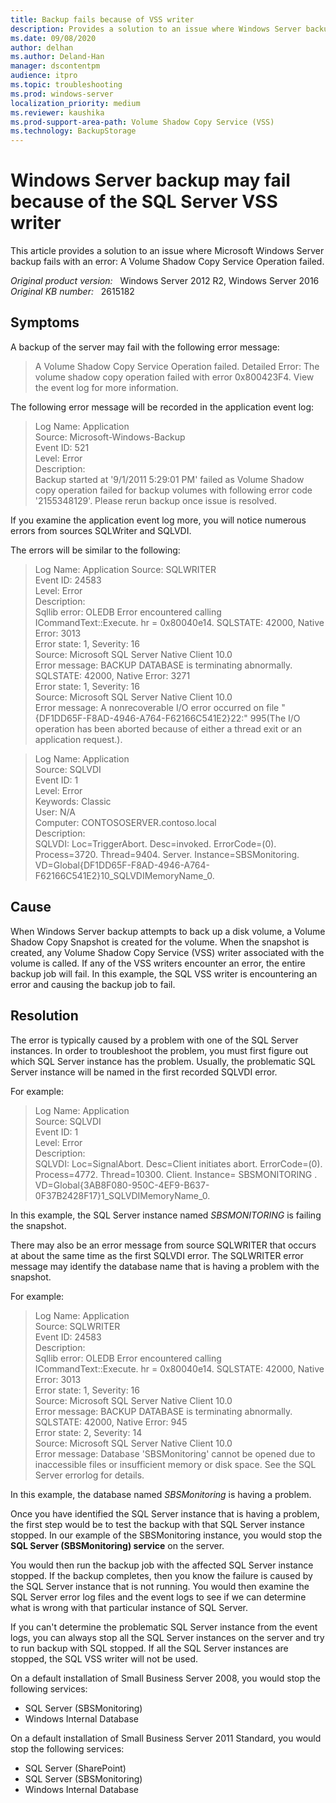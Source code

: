 ```yaml
---
title: Backup fails because of VSS writer
description: Provides a solution to an issue where Windows Server backup fails because of the SQL Server VSS writer.
ms.date: 09/08/2020
author: delhan
ms.author: Deland-Han
manager: dscontentpm
audience: itpro
ms.topic: troubleshooting
ms.prod: windows-server
localization_priority: medium
ms.reviewer: kaushika
ms.prod-support-area-path: Volume Shadow Copy Service (VSS)
ms.technology: BackupStorage
---
```

# Windows Server backup may fail because of the SQL Server VSS writer

This article provides a solution to an issue where Microsoft Windows Server backup fails with an error: A Volume Shadow Copy Service Operation failed.

_Original product version:_ &nbsp; Windows Server 2012 R2, Windows Server 2016  
_Original KB number:_ &nbsp; 2615182

## Symptoms

A backup of the server may fail with the following error message:

> A Volume Shadow Copy Service Operation failed. Detailed Error: The volume shadow copy operation failed with error 0x800423F4. View the event log for more information.

The following error message will be recorded in the application event log:

> Log Name: Application  
Source: Microsoft-Windows-Backup  
Event ID: 521  
Level: Error  
Description:  
Backup started at '9/1/2011 5:29:01 PM' failed as Volume Shadow copy operation failed for backup volumes with following error code '2155348129'. Please rerun backup once issue is resolved.

If you examine the application event log more, you will notice numerous errors from sources SQLWriter and SQLVDI.

The errors will be similar to the following:

> Log Name: Application
Source: SQLWRITER  
Event ID: 24583  
Level: Error  
Description:  
Sqllib error: OLEDB Error encountered calling ICommandText::Execute. hr = 0x80040e14. SQLSTATE: 42000, Native Error: 3013  
Error state: 1, Severity: 16  
Source: Microsoft SQL Server Native Client 10.0  
Error message: BACKUP DATABASE is terminating abnormally.  
SQLSTATE: 42000, Native Error: 3271  
Error state: 1, Severity: 16  
Source: Microsoft SQL Server Native Client 10.0  
Error message: A nonrecoverable I/O error occurred on file "  {DF1DD65F-F8AD-4946-A764-F62166C541E2}22:" 995(The I/O operation has been aborted because of either a thread exit or an application request.).  

> Log Name: Application  
Source: SQLVDI  
Event ID: 1  
Level: Error  
Keywords: Classic  
User: N/A  
Computer: CONTOSOSERVER.contoso.local  
Description:  
SQLVDI: Loc=TriggerAbort. Desc=invoked. ErrorCode=(0). Process=3720. Thread=9404. Server. Instance=SBSMonitoring. VD=Global\{DF1DD65F-F8AD-4946-A764-F62166C541E2}10_SQLVDIMemoryName_0.

## Cause

When Windows Server backup attempts to back up a disk volume, a Volume Shadow Copy Snapshot is created for the volume. When the snapshot is created, any Volume Shadow Copy Service (VSS) writer associated with the volume is called. If any of the VSS writers encounter an error, the entire backup job will fail. In this example, the SQL VSS writer is encountering an error and causing the backup job to fail.

## Resolution

The error is typically caused by a problem with one of the SQL Server instances. In order to troubleshoot the problem,  you must first figure out which SQL Server instance has the problem. Usually, the problematic SQL Server instance will be named in the first recorded SQLVDI error.

For example:

> Log Name: Application  
Source: SQLVDI  
Event ID: 1  
Level: Error  
Description:  
SQLVDI: Loc=SignalAbort. Desc=Client initiates abort. ErrorCode=(0). Process=4772. Thread=10300. Client. Instance= SBSMONITORING . VD=Global\{3AB8F080-950C-4EF9-B637-0F37B2428F17}1_SQLVDIMemoryName_0.  

In this example, the SQL Server instance named *SBSMONITORING* is failing the snapshot.

There may also be an error message from source SQLWRITER that occurs at about the same time as the first SQLVDI error. The SQLWRITER error message may identify the database name that is having a problem with the snapshot.

For example:

> Log Name: Application  
Source: SQLWRITER  
Event ID: 24583  
Description:  
Sqllib error: OLEDB Error encountered calling ICommandText::Execute. hr = 0x80040e14. SQLSTATE:  42000, Native Error: 3013  
Error state: 1, Severity: 16  
Source: Microsoft SQL Server Native Client 10.0  
Error message: BACKUP DATABASE is terminating abnormally.  
SQLSTATE: 42000, Native Error: 945  
Error state: 2, Severity: 14  
Source: Microsoft SQL Server Native Client 10.0  
Error message: Database 'SBSMonitoring' cannot be opened due to inaccessible files or insufficient memory or disk space. See the SQL Server errorlog for details.  

In this example, the database named *SBSMonitoring* is having a problem.

Once you have identified the SQL Server instance that is having a problem, the first step would be to test the backup with that SQL Server instance stopped. In our example of the SBSMonitoring instance, you would stop the **SQL Server (SBSMonitoring) service** on the server.

You would then run the backup job with the affected SQL Server instance stopped. If the backup completes, then you know the failure is caused by the SQL Server instance that is not running. You would then examine the SQL Server error log files and the event logs to see if we can determine what is wrong with that particular instance of SQL Server.

If you can't determine the problematic SQL Server instance from the event logs, you can always stop all the SQL Server instances on the server and try to run backup with SQL stopped. If all the SQL Server instances are stopped, the SQL VSS writer will not be used.

On a default installation of Small Business Server 2008, you would stop the following services:

- SQL Server (SBSMonitoring)
- Windows Internal Database

On a default installation of Small Business Server 2011 Standard, you would stop the following services:

- SQL Server (SharePoint)
- SQL Server (SBSMonitoring)
- Windows Internal Database
